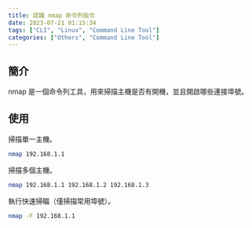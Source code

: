 ```yaml
---
title: 認識 nmap 命令列指令
date: 2023-07-21 01:15:34
tags: ["CLI", "Linux", "Command Line Tool"]
categories: ["Others", "Command Line Tool"]
---
```


## 簡介

nmap 是一個命令列工具，用來掃描主機是否有開機，並且開啟哪些連接埠號。

## 使用

掃描單一主機。

```bash
nmap 192.168.1.1
```

掃描多個主機。

```bash
nmap 192.168.1.1 192.168.1.2 192.168.1.3
```

執行快速掃瞄（僅掃描常用埠號）。

```bash
nmap -F 192.168.1.1
```
